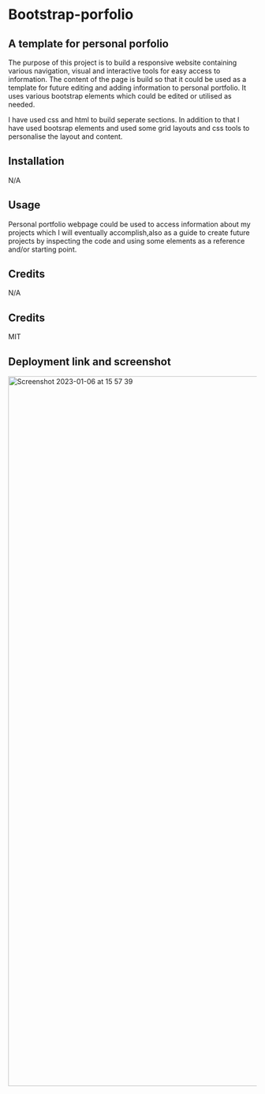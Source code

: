 # Bootstrap-porfolio


## A template for personal porfolio

The purpose of this project is to build a responsive website containing various navigation, visual and interactive tools for easy access to information.
The content of the page is build so that it could be used as a template for future editing and adding information to personal portfolio. It uses various bootstrap elements which could be edited or utilised as needed. 

I have used css and html to build seperate sections. In addition to that I have used bootsrap elements and used some grid layouts and css tools to personalise the layout and content. 
## Installation 

N/A

## Usage 

Personal portfolio webpage could be used to access information about my projects which I will eventually accomplish,also as a guide to create future projects by inspecting the code and using some elements as a reference and/or starting point.

## Credits 

N/A

## Credits


MIT

## Deployment link and screenshot

<img width="1440" alt="Screenshot 2023-01-06 at 15 57 39" src="https://user-images.githubusercontent.com/86410482/211049651-adb27d82-64c5-4a5b-a8f0-229b944fc5c8.png">


